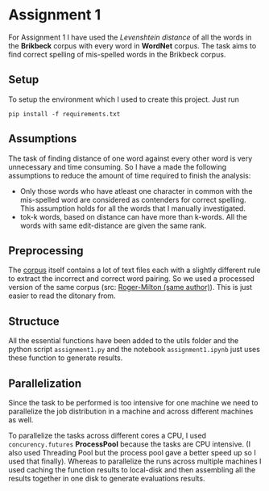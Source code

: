# Assignment 1

For Assignment 1 I have used the *Levenshtein distance* of all the words in the **Brikbeck** corpus with every word in **WordNet** corpus.
The task aims to find correct spelling of mis-spelled words in the Brikbeck corpus.

## Setup
To setup the environment which I used to create this project. Just run 
```
pip install -f requirements.txt
```

## Assumptions
The task of finding distance of one word against every other word is very unnecessary and time consuming. So I have a made the following assumptions to reduce the amount of time required to finish the analysis:
- Only those words who have atleast one character in common with the mis-spelled word are considered as contenders for correct spelling. This assumption holds for all the words that I manually investigated.
- tok-k words, based on distance can have more than k-words. All the words with same edit-distance are given the same rank.

## Preprocessing
The [corpus](https://ota.bodleian.ox.ac.uk/repository/xmlui/handle/20.500.12024/0643) itself contains a lot of text files each with a slightly different rule to extract the incorrect and correct word pairing. So we used a processed version of the same corpus (src: [Roger-Milton (same author)](https://www.dcs.bbk.ac.uk/~roger/corpora.html)). This is just easier to read the ditonary from.

## Structuce
All the essential functions have been added to the utils folder and the python script `assignment1.py` and the notebook `assignment1.ipynb` just uses these function to generate results.


## Parallelization 
Since the task to be performed is too intensive for one machine we need to parallelize the job distribution in a machine and across different machines as well. 

To parallelize the tasks across different cores a CPU, I used `concurency.futures` **ProcessPool** because the tasks are CPU intensive. (I also used Threading Pool but the process pool gave a better speed up so I used that finally). Whereas to parallelize the runs across multiple machines I used caching the function results to local-disk and then assembling all the results together in one disk to generate evaluations results.


